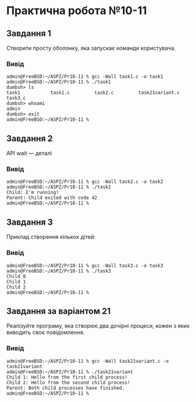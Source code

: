 
# Практична робота №10-11

## Завдання 1

Створити просту оболонку, яка запускає команди користувача.

### Вивід

```shell
admin@FreeBSD:~/ASPZ/Pr10-11 % gcc -Wall task1.c -o task1
admin@FreeBSD:~/ASPZ/Pr10-11 % ./task1
dumbsh> ls
task1           task1.c         task2.c         task21variant.c task3.c
dumbsh> whoami
admin
dumbsh> exit
admin@FreeBSD:~/ASPZ/Pr10-11 %
```

## Завдання 2

API wait — деталі

### Вивід

```shell
admin@FreeBSD:~/ASPZ/Pr10-11 % gcc -Wall task2.c -o task2
admin@FreeBSD:~/ASPZ/Pr10-11 % ./task2
Child: I'm running!
Parent: Child exited with code 42
admin@FreeBSD:~/ASPZ/Pr10-11 %
```

## Завдання 3

Приклад створення кількох дітей:

### Вивід

```shell
admin@FreeBSD:~/ASPZ/Pr10-11 % gcc -Wall task3.c -o task3
admin@FreeBSD:~/ASPZ/Pr10-11 % ./task3
Child 0
Child 1
Child 2
admin@FreeBSD:~/ASPZ/Pr10-11 %
```

## Завдання за варіантом 21

Реалізуйте програму, яка створює два дочірні процеси, кожен з яких виводить своє повідомлення.

### Вивід

```shell
admin@FreeBSD:~/ASPZ/Pr10-11 % gcc -Wall task21variant.c -o task21variant
admin@FreeBSD:~/ASPZ/Pr10-11 % ./task21variant
Child 1: Hello from the first child process!
Child 2: Hello from the second child process!
Parent: Both child processes have finished.
admin@FreeBSD:~/ASPZ/Pr10-11 %
```
